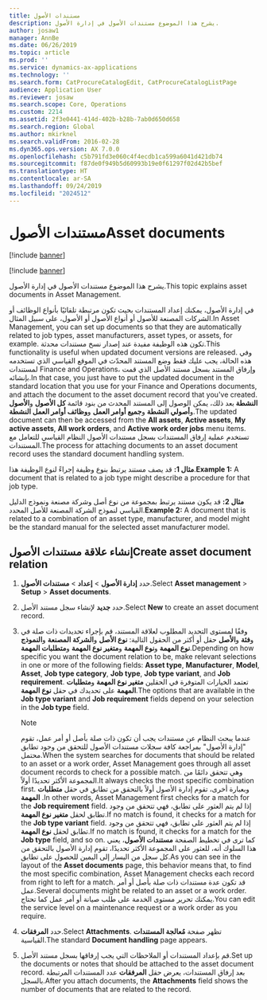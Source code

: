 ```yaml
---
title: مستندات الأصول
description: يشرح هذا الموضوع مستندات الأصول في إدارة الأصول.
author: josaw1
manager: AnnBe
ms.date: 06/26/2019
ms.topic: article
ms.prod: ''
ms.service: dynamics-ax-applications
ms.technology: ''
ms.search.form: CatProcureCatalogEdit, CatProcureCatalogListPage
audience: Application User
ms.reviewer: josaw
ms.search.scope: Core, Operations
ms.custom: 2214
ms.assetid: 2f3e0441-414d-402b-b28b-7ab0d650d658
ms.search.region: Global
ms.author: mkirknel
ms.search.validFrom: 2016-02-28
ms.dyn365.ops.version: AX 7.0.0
ms.openlocfilehash: c5b791fd3e060c4f4ecdb1ca599a6041d421db74
ms.sourcegitcommit: f87de0f949b5d60993b19e0f61297f02d42b5bef
ms.translationtype: HT
ms.contentlocale: ar-SA
ms.lasthandoff: 09/24/2019
ms.locfileid: "2024512"
---
```

# <a name="asset-documents"></a><span data-ttu-id="498ca-103">مستندات الأصول</span><span class="sxs-lookup"><span data-stu-id="498ca-103">Asset documents</span></span>

[!include [banner](../../includes/banner.md)]

[!include [banner](../../includes/preview-banner.md)]

<span data-ttu-id="498ca-104">يشرح هذا الموضوع مستندات الأصول في إدارة الأصول.</span><span class="sxs-lookup"><span data-stu-id="498ca-104">This topic explains asset documents in Asset Management.</span></span>

<span data-ttu-id="498ca-105">في إدارة الأصول، يمكنك إعداد المستندات بحيث تكون مرتبطة تلقائيًا بأنواع الوظائف أو الشركات المصنعة للأصول أو أنواع الأصول أو الأصول، على سبيل المثال.</span><span class="sxs-lookup"><span data-stu-id="498ca-105">In Asset Management, you can set up documents so that they are automatically related to job types, asset manufacturers, asset types, or assets, for example.</span></span> <span data-ttu-id="498ca-106">تكون هذه الوظيفة مفيدة عند إصدار نسخ مستندات محدثة.</span><span class="sxs-lookup"><span data-stu-id="498ca-106">This functionality is useful when updated document versions are released.</span></span> <span data-ttu-id="498ca-107">وفي هذه الحالة، يجب عليك فقط وضع المستند المحدّث في الموقع القياسي الذي تستخدمه لمستندات Finance and Operations، وإرفاق المستند بسجل مستند الأصل الذي قمت بإنشائه.</span><span class="sxs-lookup"><span data-stu-id="498ca-107">In that case, you just have to put the updated document in the standard location that you use for your Finance and Operations documents, and attach the document to the asset document record that you've created.</span></span> <span data-ttu-id="498ca-108">بعد ذلك، يمكن الوصول إلى المستند المحدث من بنود قائمة **كل الأصول** و**الأصول‏‎ النشطة** و**أصولي النشطة** و**جميع أوامر العمل** و**وظائف أوامر العمل النشطة**.</span><span class="sxs-lookup"><span data-stu-id="498ca-108">The updated document can then be accessed from the **All assets**, **Active assets**, **My active assets**, **All work orders**, and **Active work order jobs** menu items.</span></span> <span data-ttu-id="498ca-109">تستخدم عملية إرفاق المستندات بسجل مستندات الأصول النظام القياسي للتعامل مع المستندات.</span><span class="sxs-lookup"><span data-stu-id="498ca-109">The process for attaching documents to an asset document record uses the standard document handling system.</span></span>

<span data-ttu-id="498ca-110">**مثال 1:** قد يصف مستند يرتبط بنوع وظيفة إجراءً لنوع الوظيفة هذا.</span><span class="sxs-lookup"><span data-stu-id="498ca-110">**Example 1:** A document that is related to a job type might describe a procedure for that job type.</span></span>

<span data-ttu-id="498ca-111">**مثال 2:** قد يكون مستند يرتبط بمجموعة من نوع أصل وشركة مصنعة ونموذج الدليل القياسي لنموذج الشركة المصنعة للأصل المحدد.</span><span class="sxs-lookup"><span data-stu-id="498ca-111">**Example 2:** A document that is related to a combination of an asset type, manufacturer, and model might be the standard manual for the selected asset manufacturer model.</span></span>

## <a name="create-asset-document-relation"></a><span data-ttu-id="498ca-112">إنشاء علاقة مستندات الأصول</span><span class="sxs-lookup"><span data-stu-id="498ca-112">Create asset document relation</span></span>

1. <span data-ttu-id="498ca-113">حدد **إدارة الأصول** \> **إعداد** \> **مستندات الأصول**.</span><span class="sxs-lookup"><span data-stu-id="498ca-113">Select **Asset management** \> **Setup** \> **Asset documents**.</span></span>
2. <span data-ttu-id="498ca-114">حدد **جديد** لإنشاء سجل مستند الأصل.</span><span class="sxs-lookup"><span data-stu-id="498ca-114">Select **New** to create an asset document record.</span></span>
3. <span data-ttu-id="498ca-115">وفقًا لمستوى التحديد المطلوب لعلاقة المستند، قم بإجراء تحديدات ذات صلة في حقل أو أكثر من الحقول التالية: **نوع الأصل** و**الشركة المصنعة** و**النموذج‏‎** و**الأصل‏‎** و**فئة نوع المهمة** و**نوع المهمة** و**متغير نوع المهمة** و**متطلبات المهمة‬**.</span><span class="sxs-lookup"><span data-stu-id="498ca-115">Depending on how specific you want the document relation to be, make relevant selections in one or more of the following fields: **Asset type**, **Manufacturer**, **Model**, **Asset**, **Job type category**, **Job type**, **Job type variant**, and **Job requirement**.</span></span> <span data-ttu-id="498ca-116">تعتمد الخيارات المتوفرة في الحقلين **متغير نوع المهمة** و**متطلبات المهمة** على تحديدك في حقل **نوع المهمة**.</span><span class="sxs-lookup"><span data-stu-id="498ca-116">The options that are available in the **Job type variant** and **Job requirement** fields depend on your selection in the **Job type** field.</span></span>

    > [!NOTE]
    > <span data-ttu-id="498ca-117">عندما يبحث النظام عن مستندات يجب أن تكون ذات صلة بأصل أو أمر عمل، تقوم "إدارة الأصول" بمراجعة كافة سجلات مستندات الأصول للتحقق من وجود تطابق محتمل.</span><span class="sxs-lookup"><span data-stu-id="498ca-117">When the system searches for documents that should be related to an asset or a work order, Asset Management goes through all asset document records to check for a possible match.</span></span> <span data-ttu-id="498ca-118">وهي تتحقق دائمًا من المجموعة الأكثر تحديدًا أولاً.</span><span class="sxs-lookup"><span data-stu-id="498ca-118">It always checks the most specific combination first.</span></span> <span data-ttu-id="498ca-119">وبعبارة أخرى، تقوم إدارة الأصول أولاً بالتحقق من تطابق في حقل **متطلبات المهمة** .</span><span class="sxs-lookup"><span data-stu-id="498ca-119">In other words, Asset Management first checks for a match for the **Job requirement** field.</span></span> <span data-ttu-id="498ca-120">إذا لم يتم العثور على تطابق، فهي تتحقق من وجود تطابق لحقل **متغير نوع المهمة**.</span><span class="sxs-lookup"><span data-stu-id="498ca-120">If no match is found, it checks for a match for the **Job type variant** field.</span></span> <span data-ttu-id="498ca-121">إذا لم يتم العثور على تطابق، فهي تتحقق من وجود تطابق لحقل **نوع المهمة**.</span><span class="sxs-lookup"><span data-stu-id="498ca-121">If no match is found, it checks for a match for the **Job type** field, and so on.</span></span> <span data-ttu-id="498ca-122">كما ترى في تخطيط الصفحة **مستندات الأصول**، يعني هذا السلوك أنه، للعثور على المجموعة الأكثر تحديدًا، تقوم إدارة الأصول بالتحقق من كل سجل من اليسار إلى اليمين للحصول على تطابق.</span><span class="sxs-lookup"><span data-stu-id="498ca-122">As you can see in the layout of the **Asset documents** page, this behavior means that, to find the most specific combination, Asset Management checks each record from right to left for a match.</span></span> <span data-ttu-id="498ca-123">قد تكون عدة مستندات ذات صلة بأصل أو أمر عمل.</span><span class="sxs-lookup"><span data-stu-id="498ca-123">Several documents might be related to an asset or a work order.</span></span> <span data-ttu-id="498ca-124">يمكنك تحرير مستوى الخدمة على طلب صيانة أو أمر عمل كما تحتاج.</span><span class="sxs-lookup"><span data-stu-id="498ca-124">You can edit the service level on a maintenance request or a work order as you require.</span></span>

4. <span data-ttu-id="498ca-125">حدد **المرفقات**.</span><span class="sxs-lookup"><span data-stu-id="498ca-125">Select **Attachments**.</span></span> <span data-ttu-id="498ca-126">تظهر صفحة **مُعالجة المستندات** القياسية.</span><span class="sxs-lookup"><span data-stu-id="498ca-126">The standard **Document handling** page appears.</span></span>
5. <span data-ttu-id="498ca-127">قم بإعداد المستندات أو الملاحظات التي يجب إرفاقها بسجل مستند الأصل.</span><span class="sxs-lookup"><span data-stu-id="498ca-127">Set up the documents or notes that should be attached to the asset document record.</span></span> <span data-ttu-id="498ca-128">بعد إرفاق المستندات، يعرض حقل **المرفقات** عدد المستندات المرتبطة بالسجل.</span><span class="sxs-lookup"><span data-stu-id="498ca-128">After you attach documents, the **Attachments** field shows the number of documents that are related to the record.</span></span>
